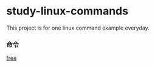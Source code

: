 # study-linux-commands
This project is for one linux command example everyday.  

### 命令  

[free](./free.md)

